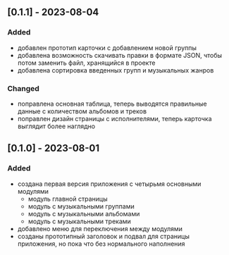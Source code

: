 ## [0.1.1] - 2023-08-04

### Added

- добавлен прототип карточки с добавлением новой группы
- добавлена возможность скачивать правки в формате JSON, чтобы потом заменить файл, хранящийся в проекте
- добавлена сортировка введенных групп и музыкальных жанров

### Changed

- поправлена основная таблица, теперь выводятся правильные данные с количеством альбомов и треков
- поправлен дизайн страницы с исполнителями, теперь карточка выглядит более наглядно

## [0.1.0] - 2023-08-01

### Added

- создана первая версия приложения с четырьмя основными модулями
  - модуль главной страницы
  - модуль с музыкальными группами
  - модуль с музыкальными альбомами
  - модуль с музыкальными треками
- добавлено меню для переключения между модулями
- созданы прототипный заголовок и подвал для страницы приложения, но пока что без нормального наполнения